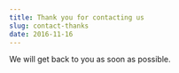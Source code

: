 ```yaml
---
title: Thank you for contacting us
slug: contact-thanks
date: 2016-11-16
---
```


We will get back to you as soon as possible.

